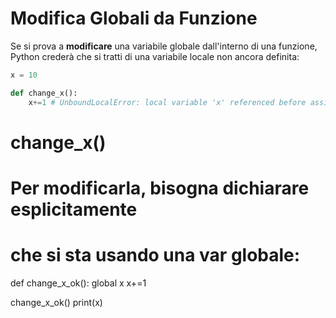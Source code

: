 # Modifica Globali da Funzione

Se si prova a **modificare** una variabile globale dall'interno di una funzione, Python crederà che si tratti di una variabile locale non ancora definita:

```python
x = 10

def change_x():
    x+=1 # UnboundLocalError: local variable 'x' referenced before assignment
```

# change_x()

# Per modificarla, bisogna dichiarare esplicitamente
# che si sta usando una var globale:

def change_x_ok():
    global x
    x+=1 

change_x_ok()
print(x)
